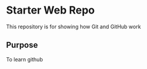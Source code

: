 # Starter Web Repo

This repository is for showing how Git and GitHub work

## Purpose

To learn github
